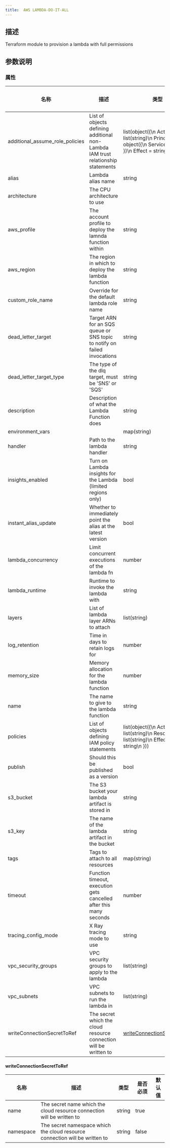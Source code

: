 ```yaml
---
title:  AWS LAMBDA-DO-IT-ALL
---
```


## 描述

Terraform module to provision a lambda with full permissions

## 参数说明


### 属性

 名称 | 描述 | 类型 | 是否必须 | 默认值 
 ------------ | ------------- | ------------- | ------------- | ------------- 
 additional_assume_role_policies | List of objects defining additional non-Lambda IAM trust relationship statements | list(object({\n    Action = list(string)\n    Principal = object({\n      Service = string\n    })\n    Effect = string\n  })) | false |  
 alias | Lambda alias name | string | false |  
 architecture | The CPU architecture to use |  | false |  
 aws_profile | The account profile to deploy the lamnda function within | string | true |  
 aws_region | The region in which to deploy the lambda function | string | true |  
 custom_role_name | Override for the default lambda role name | string | false |  
 dead_letter_target | Target ARN for an SQS queue or SNS topic to notify on failed invocations | string | false |  
 dead_letter_target_type | The type of the dlq target, must be 'SNS' or 'SQS' | string | false |  
 description | Description of what the Lambda Function does | string | false |  
 environment_vars |  | map(string) | false |  
 handler | Path to the lambda handler | string | true |  
 insights_enabled | Turn on Lambda insights for the Lambda (limited regions only) | bool | false |  
 instant_alias_update | Whether to immediately point the alias at the latest version | bool | false |  
 lambda_concurrency | Limit concurrent executions of the lambda fn | number | false |  
 lambda_runtime | Runtime to invoke the lambda with | string | true |  
 layers | List of lambda layer ARNs to attach | list(string) | false |  
 log_retention | Time in days to retain logs for | number | false |  
 memory_size | Memory allocation for the lambda function | number | false |  
 name | The name to give to the lambda function | string | true |  
 policies | List of objects defining IAM policy statements | list(object({\n    Action   = list(string)\n    Resource = list(string)\n    Effect   = string\n  })) | false |  
 publish | Should this be published as a version | bool | false |  
 s3_bucket | The S3 bucket your lambda artifact is stored in | string | true |  
 s3_key | The name of the lambda artifact in the bucket | string | true |  
 tags | Tags to attach to all resources | map(string) | true |  
 timeout | Function timeout, execution gets cancelled after this many seconds | number | false |  
 tracing_config_mode | X Ray tracing mode to use | string | false |  
 vpc_security_groups | VPC security groups to apply to the lambda | list(string) | false |  
 vpc_subnets | VPC subnets to run the lambda in | list(string) | false |  
 writeConnectionSecretToRef | The secret which the cloud resource connection will be written to | [writeConnectionSecretToRef](#writeConnectionSecretToRef) | false |  


#### writeConnectionSecretToRef

 名称 | 描述 | 类型 | 是否必须 | 默认值 
 ------------ | ------------- | ------------- | ------------- | ------------- 
 name | The secret name which the cloud resource connection will be written to | string | true |  
 namespace | The secret namespace which the cloud resource connection will be written to | string | false |  
